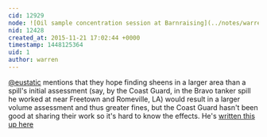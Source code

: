 ```yaml
---
cid: 12929
node: ![Oil sample concentration session at Barnraising](../notes/warren/11-21-2015/oil-sample-concentration-session-at-barnraising)
nid: 12428
created_at: 2015-11-21 17:02:44 +0000
timestamp: 1448125364
uid: 1
author: warren
---
```


[@eustatic](/profile/eustatic) mentions that they hope finding sheens in a larger area than a spill's initial assessment (say, by the Coast Guard, in the Bravo tanker spill he worked at near Freetown and Romeville, LA) would result in a larger volume assessment and thus greater fines, but the Coast Guard hasn't been good at sharing their work so it's hard to know the effects. He's [written this up here](http://healthygulf.org/blog/oil-freetown-checking-bravo-tanker-spill)